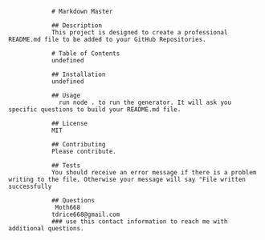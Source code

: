 
                # Markdown Master
                
                ## Description
                This project is designed to create a professional README.md file to be added to your GitHub Repositories.

                # Table of Contents
                undefined
                
                ## Installation
                undefined
                
                ## Usage
                  run node . to run the generator. It will ask you specific questions to build your README.md file. 

                ## License
                MIT
                
                ## Contributing
                Please contribute.
                
                ## Tests
                You should receive an error message if there is a problem writing to the file. Otherwise your message will say "File written successfully

                ## Questions
                 Moth668
                tdrice668@gmail.com
                ### use this contact information to reach me with additional questions. 
                        